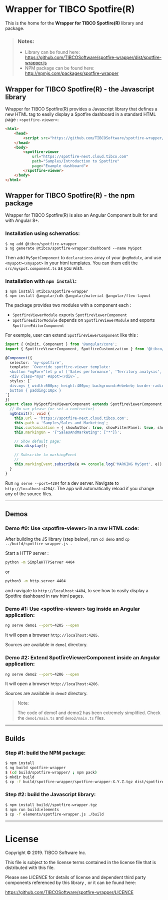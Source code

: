 # Wrapper for TIBCO Spotfire(R)

This is the home for the __Wrapper for TIBCO Spotfire(R)__ library and package.

> ### Notes:
> * Library can be found here: https://github.com/TIBCOSoftware/spotfire-wrapper/dist/spotfire-wrapper.js
> * NPM package can be found here: http://npmjs.com/packages/spotfire-wrapper


## Wrapper for TIBCO Spotfire(R)  -  the Javascript library

Wrapper for TIBCO Spotfire(R) provides a Javascript library that defines a new HTML tag to easily display a Spotfire dashboard in a standard HTML page : `<spotfire-viewer>`:
```html
<html>
    <head>
        <script src="https://github.com/TIBCOSoftware/spotfire-wrapper/dist/spotfire-wrapper.js"></script>
    </head>
    <body>
        <spotfire-viewer 
            url="https://spotfire-next.cloud.tibco.com" 
            path="Samples/Introduction to Spotfire"
            page="Example dashboard">
        </spotfire-viewer>
    </body>
</html>    
```


## Wrapper for TIBCO Spotfire(R) - the npm package

Wrapper for TIBCO Spotfire(R) is also an Angular Component built for and with Angular 8+.

### Installation using schematics:

```
$ ng add @tibco/spotfire-wrapper
$ ng generate @tibco/spotfire-wrapper:dashboard --name MySpot
```

Then add `MySpotComponent` to `declarations` array of your `@ngModule`, and use `<myspot></myspot>` in your html templates.
You can them edit the `src/myspot.component.ts` as you wish.

### Installation with `npm install`:
```
$ npm install @tibco/spotfire-wrapper
$ npm install @angular/cdk @angular/material @angular/flex-layout
```

The package provides two modules with a component each :
 * `SpotfireViewerModule` exports `SpotfireViewerComponent`
 * `SpotfireEditorModule` depends on `SpotfireViewerModule` and exports `SpotfireEditorComponent`


For exemple, user can extend `SpotfireViewerComponent` like this : 

```typescript
import { OnInit, Component } from '@angular/core';
import { SpotfireViewerComponent, SpotfireCustomization } from '@tibco/spotfire-wrapper';

@Component({
  selector: 'my-spotfire',
  template: `Override spotfire-viewer template:
  <button *ngFor="let p of ['Sales performance', 'Territory analysis', 'Effect of promotions']" (click)="openPage(p)">{{p}}</button>
  <div class="mys" #spot></div>`,
  styles: [`
  div.mys { width:600px; height:400px; background:#ebebeb; border-radius: 20px}
  button { padding:10px }
`]
})
export class MySpotfireViewerComponent extends SpotfireViewerComponent implements OnInit {
  // No var please (or set a contructor)
  ngOnInit(): void {
    this.url = 'https://spotfire-next.cloud.tibco.com';
    this.path = 'Samples/Sales and Marketing';
    this.customization = { showAuthor: true, showFilterPanel: true, showToolBar: true } as SpotfireCustomization;
    this.markingOn = '{"SalesAndMarketing": ["*"]}';

    // Show default page:
    this.display();

    // Subscribe to markingEvent
    //
    this.markingEvent.subscribe(e => console.log('MARKING MySpot', e));
  }
}
```

Run `ng serve --port=4204` for a dev server. Navigate to `http://localhost:4204/`. The app will automatically reload if you change any of the source files.

---

## Demos
### Demo #0: Use &lt;spotfire-viewer> in a raw HTML code:

After building the JS library (step below), run `cd demo` and `cp ../build/spotfire-wrapper.js .`

Start a HTTP server : 
```bash
python -m SimpleHTTPServer 4404
``` 
or 
```bash
python3 -m http.server 4404
```

and navigate to `http://localhost:4404`, to see how to easily display a Spotfire dashboard in raw html pages.

### Demo #1: Use &lt;spotfire-viewer> tag inside an Angular application:

```bash
ng serve demo1 --port=4205 --open
```

It will open a browser `http://localhost:4205`.

Sources are available in `demo1` directory.

### Demo #2: Extend SpotfireViewerComponent inside an Angular application:

```bash
ng serve demo2 --port=4206 --open
```

It will open a browser `http://localhost:4206`.

Sources are available in `demo2` directory.

> Note: 
> 
> The code of demo1 and demo2 has been extremely simplified. Check the `demo1/main.ts` and `demo2/main.ts` files.

---

## Builds

### Step #1: build the NPM package:

```bash
$ npm install
$ ng build spotfire-wrapper
$ (cd build/spotfire-wrapper/ ; npm pack)
$ mkdir build
$ cp -f build/spotfire-wrapper/spotfire-wrapper-X.Y.Z.tgz dist/spotfire-wrapper.tgz
```

### Step #2: build the Javascript library:
```bash
$ npm install build//spotfire-wrapper.tgz
$ npm run build:elements
$ cp -f elements/spotfire-wrapper.js ./build
```

---

# License

  Copyright &copy; 2019. TIBCO Software Inc.

  This file is subject to the license terms contained
  in the license file that is distributed with this file.

  Please see LICENCE for details of license and dependent third party components referenced by this library , or it can be found here:
                                                                                                                                                                                                                                                                                      
https://github.com/TIBCOSoftware/spotfire-wrapper/LICENCE
